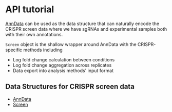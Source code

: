 # API tutorial

[AnnData](https://anndata.readthedocs.io/en/latest/) can be used as the data structure that can naturally encode the CRISPR screen data where we have sgRNAs and experimental samples both with their own annotations.

`Screen` object is the shallow wrapper around AnnData with the CRISPR-specific methods including
* Log fold change calculation between conditions
* Log fold change aggregation across replicates
* Data export into analysis methods' input format

## Data Structures for CRISPR screen data
* [AnnData](anndata_demo.ipynb)
* [Screen](screen_demo.ipynb)
